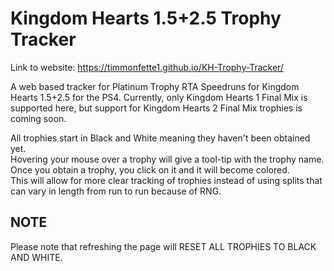 Kingdom Hearts 1.5+2.5 Trophy Tracker
===================

Link to website: https://timmonfette1.github.io/KH-Trophy-Tracker/

A web based tracker for Platinum Trophy RTA Speedruns for Kingdom Hearts 1.5+2.5 for the PS4.  Currently, only Kingdom Hearts 1 Final Mix is supported here, but support for Kingdom Hearts 2 Final Mix trophies is coming soon.<br />

All trophies start in Black and White meaning they haven't been obtained yet.<br />
Hovering your mouse over a trophy will give a tool-tip with the trophy name.<br />
Once you obtain a trophy, you click on it and it will become colored.<br />
This will allow for more clear tracking of trophies instead of using splits that can vary in length from run to run because of RNG.

NOTE
-------
Please note that refreshing the page will RESET ALL TROPHIES TO BLACK AND WHITE.

